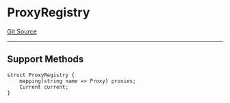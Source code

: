 # ProxyRegistry
[Git Source](https://github.com/metacontract/mc/blob/7db22f6d7abc05705d21c7601fb406ca49c18557/src/devkit/registry/ProxyRegistry.sol)

---------------------
Support Methods
-----------------------


```solidity
struct ProxyRegistry {
    mapping(string name => Proxy) proxies;
    Current current;
}
```

